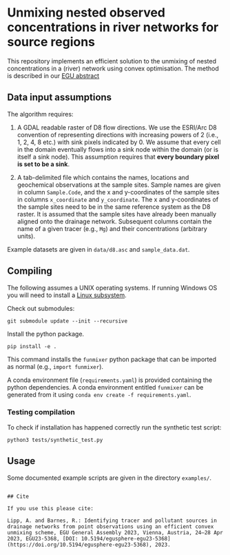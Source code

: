 # Unmixing nested observed concentrations in river networks for source regions

This repository implements an efficient solution to the unmixing of nested concentrations in a (river) network using convex optimisation. The method is described in our [EGU abstract](https://meetingorganizer.copernicus.org/EGU23/EGU23-5368.html) 

## Data input assumptions

The algorithm requires:

1) A GDAL readable raster of D8 flow directions. We use the ESRI/Arc D8 convention of representing directions with increasing powers of 2 (i.e., 1, 2, 4, 8 etc.) with sink pixels indicated by 0. We assume that every cell in the domain eventually flows into a sink node within the domain (or is itself a sink node). This assumption requires that **every boundary pixel is set to be a sink**.

2) A tab-delimited file which contains the names, locations and geochemical observations at the sample sites. Sample names are given in column `Sample.Code`, and the x and y-coordinates of the sample sites in columns `x_coordinate` and `y_coordinate`. The x and y-coordinates of the sample sites need to be in the same reference system as the D8 raster. It is assumed that the sample sites have already been manually aligned onto the drainage network.  Subsequent columns contain the name of a given tracer (e.g., `Mg`) and their concentrations (arbitrary units).

Example datasets are given in `data/d8.asc` and `sample_data.dat`.


## Compiling 

The following assumes a UNIX operating systems. If running Windows OS you will need to install a [Linux subsystem](https://learn.microsoft.com/en-us/windows/wsl/about). 

Check out submodules:
```
git submodule update --init --recursive
```

Install the python package.

```
pip install -e .
```

This command installs the `funmixer` python package that can be imported as normal (e.g., `import funmixer`).

A conda environment file (`requirements.yaml`) is provided containing the python dependencies. A conda environment entitled `funmixer` can be generated from it using `conda env create -f requirements.yaml`.    

### Testing compilation

To check if installation has happened correctly run the synthetic test script:

```
python3 tests/synthetic_test.py
```


## Usage

Some documented example scripts are given in the directory `examples/`.
```

## Cite 

If you use this please cite: 

Lipp, A. and Barnes, R.: Identifying tracer and pollutant sources in drainage networks from point observations using an efficient convex unmixing scheme, EGU General Assembly 2023, Vienna, Austria, 24–28 Apr 2023, EGU23-5368, [DOI: 10.5194/egusphere-egu23-5368](https://doi.org/10.5194/egusphere-egu23-5368), 2023.